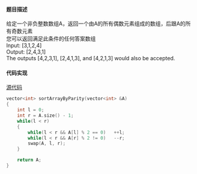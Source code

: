 #### 题目描述
给定一个非负整数数组A，返回一个由A的所有偶数元素组成的数组，后跟A的所有奇数元素  
您可以返回满足此条件的任何答案数组  
Input: [3,1,2,4]  
Output: [2,4,3,1]  
The outputs [4,2,3,1], [2,4,1,3], and [4,2,1,3] would also be accepted.

#### 代码实现

[源代码](/Array/sort_array_by_parity.cpp)

```cpp
vector<int> sortArrayByParity(vector<int> &A)
{
	int l = 0;
	int r = A.size() - 1;
	while(l < r)
	{
		while(l < r && A[l] % 2 == 0)	++l;
		while(l < r && A[r] % 2 != 0)	--r;
		swap(A, l, r);
	}

	return A;
}
```